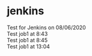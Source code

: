 # jenkins
Test for Jenkins on 08/06/2020  
Test job1 at 8:43  
Test job1 at 8:45  
Test job1 at 13:04  
